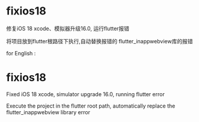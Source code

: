 # fixios18
修复iOS 18 xcode、模拟器升级16.0, 运行flutter报错

将项目放到flutter根路径下执行,自动替换报错的 flutter_inappwebview库的报错



for English : 

# fixios18
Fixed iOS 18 xcode, simulator upgrade 16.0, running flutter error

Execute the project in the flutter root path, automatically replace the flutter_inappwebview library error